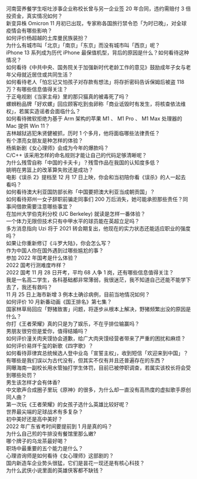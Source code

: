 河南营养餐学生呕吐涉事企业称校长曾与另一企业签 20 年合同，违约需赔付 3 倍投资金，真实情况如何？  
新变异株 Omicron 11 月初已出现，专家称各国旅行禁令恐「为时已晚」，对全球疫情会有哪些影响？  
如何评价杨超越的土库曼民族装扮？  
为什么有城市叫「北京」「南京」「东京」而没有城市叫「西京」呢？  
iPhone 13 系列成为历代 iPhone 最保值机型，背后的原因是什么？如何看待这种情况？  
如何看待《中共中央、国务院关于加强新时代老龄工作的意见》鼓励成年子女与老年父母就近居住或共同生活？  
如何看待老人「怕忘记又怕孩子对存款有想法」将存折密码告诉保姆后被盗 118 万？有哪些信息值得关注？  
于正电视剧《当家主母》里的那只猫真的被毒死了吗？  
螺蛳粉品牌「好欢螺」回应顾客吃到虫卵称「商业诋毁时有发生，将核查依法维权」，若属实造谣者会面临什么？  
如何看待微软拒绝为基于 Arm 架构的苹果 M1 、 M1 Pro 、 M1 Max 处理器的 Mac 提供 Win 11？  
吉林越狱逃犯朱贤健被抓，历时 1 个多月，他将面临哪些法律责任？  
有个漂亮女朋友是种怎样的体验？  
杨紫新剧《女心理师》会成为今年的爆款吗？  
C/C++ 该采用怎样的命名规则才能让自己的代码足够清晰呢？  
为什么残雪自称「中国的卡夫卡」？残雪作品在我国的认知度多低？  
姚明在男篮上的改革算失败还是成功？  
电影《误杀 2》提档至 12 月 17 日上映，你会和当初陪你看《误杀》的人一起去看吗？  
如何看待澳大利亚国防部长称「中国要把澳大利亚当成朝贡国」？  
如何看待郑州一女子辞职前骗走同事们 200 万后消失，她可能承担那些责任？同事间借款需要注意哪些事宜？  
在加州大学伯克利分校 (UC Berkeley) 就读是怎样一番体验？  
一个体力无限但技术只有中甲水平的球员能在英超立足吗？  
多方消息指向 Uzi 将于 2021 转会期复出，他现在的实力状态还能适应职业的强度吗？  
如果让你重新修订《斗罗大陆》，你会怎么写？  
作为中国人你在国外遇到过哪些尴尬的事？  
参加 2022 年国考是什么体验？  
2022 国考行测难度咋样？  
2022 国考 11 月 28 日开考，平均 68 人争 1 岗，还有哪些信息值得关注？  
我是一名高二学生，各科基础都非常薄弱，我很迷茫，我不知道自己还能不能学下去了，我还有救吗？  
11 月 25 日上海市新增 3 例本土确诊病例，目前当地情况如何？  
如何评价 10 月新番动画《国王排名》第七集？  
国家林草局回应「野猪致害」问题，将逐步从根本上解决，野猪频繁出没的原因是什么？  
你打《王者荣耀》真的只是为了娱乐，不在乎排位输赢吗？  
男朋友很穷但是爱你，值得结婚吗？  
如何评价潼关肉夹馍协会道歉，给广大肉夹馍经营者带来了严重的困扰和麻烦？  
如何评价易烊千玺的新歌《四字歌》？  
如何看待菲律宾总统候选人登中业岛「宣誓主权」，收到短信「欢迎来到中国」？  
有哪些是我们误以为古代没有，但其实不仅有并且还普遍存在的东西？  
网曝海南一副校长用水管抽打学生体罚，目前已被停职调查，若属实该校长将会受到哪些处罚？  
男生该怎样才会有体香?  
中文歌声合成圈子里玩《原神》的很多，为什么却一直没有高热度的虚拟歌手原创同人曲？  
第一次玩《王者荣耀》的女孩子选什么英雄比较好呢？  
世界最尖端的足球战术有多复杂？  
初中美好还是高中美好？  
2022 年广东省考时间要提前到 1 月是真的吗？  
为什么自己煎的牛排没有餐馆里那么嫩?  
哪个牌子的乌龙茶最好喝？  
职场中最重要的五个能力是什么？  
心理咨询师是如何看待《女心理师》这部剧的？  
国内新造车企业势头很猛，它们是昙花一现还是有核心科技？  
为什么武侠小说里面的英雄侠客都不缺钱？  

